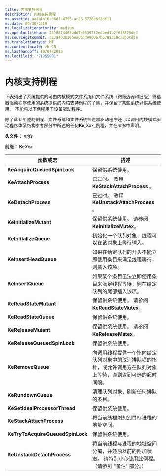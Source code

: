 ```yaml
---
title: 内核支持例程
description: 内核支持例程
ms.assetid: aa4a1a16-06df-4795-ac26-5728e6f2df11
ms.date: 09/30/2019
ms.localizationpriority: medium
ms.openlocfilehash: 2316874463bdd7e66397f2edbed1b2f0f6825de4
ms.sourcegitcommit: c23a403b3ebea05bde96067b678a318ca9b0cabe
ms.translationtype: MT
ms.contentlocale: zh-CN
ms.lasthandoff: 10/04/2019
ms.locfileid: "71955801"
---
```

# <a name="kernel-support-routines"></a>内核支持例程

下表列出了系统提供的可由内核模式文件系统和文件系统（微筛选器和旧版）筛选器驱动程序使用的系统提供的内核支持例程的子集，并保留了某些系统以供系统使用。 不能将以下例程用于设备驱动程序。

除了此处所述的例程，文件系统和文件系统筛选器驱动程序还可以调用内核模式驱动程序体系结构参考部分中所述的任何**Ke**_Xxx_例程，并在*ntifs*中声明。

**头文件：** *ntifs*

**前缀： Ke**_Xxx_

| 函数或宏 | 描述 |
| ----------------- | ----------- |
| **KeAcquireQueuedSpinLock** | 保留供系统使用。 |
| **KeAttachProcess** | 已过时。 改用**KeStackAttachProcess** 。 |
| **KeDetachProcess** | 已过时。 改用**KeUnstackAttachProcess** 。 |
| **KeInitializeMutant** | 保留供系统使用。 请参阅**KeInitializeMutex**。 |
| **KeInitializeQueue** | 初始化一个队列对象，线程可以在该对象上等待输入。 |
| **KeInsertHeadQueue** | 如果在给定队列的开头不能立即使用条目来满足线程等待，则插入该项。|
| **KeInsertQueue** | 如果某个条目无法立即使用条目来满足线程等待，则在给定队列的尾部插入该项。 |
| **KeReadStateMutant** | 保留供系统使用。 请参阅**KeReadStateMutex**。 |
| **KeReadStateQueue** | 保留供系统使用。 |
| **KeReleaseMutant** | 保留供系统使用。 请参阅**KeReleaseMutex**。 |
| **KeReleaseQueuedSpinLock** | 保留供系统使用。 |
| **KeRemoveQueue** | 向调用线程提供一个指向给定队列对象中的取消排队项的指针，或允许调用方在队列对象上等待，直到达到可选的超时间隔。 |
| **KeRundownQueue** | 清理队列对象，刷新任何排队的条目。 |
| **KeSetIdealProcessorThread** | 保留供系统使用。 |
| **KeStackAttachProcess** | 将当前线程附加到目标进程的地址空间。 |
| **KeTryToAcquireQueuedSpinLock** | 保留供系统使用。 |
| **KeUnstackDetachProcess** | 将当前线程与进程的地址空间分离，并还原以前的附加状态。 请特别小心使用此例程。 （请参见 "备注" 部分。） |
